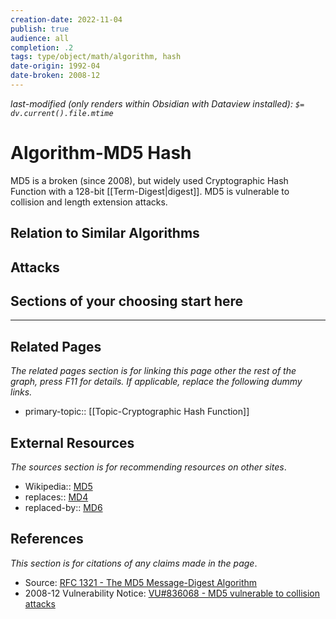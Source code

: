 ```yaml
---
creation-date: 2022-11-04
publish: true
audience: all
completion: .2
tags: type/object/math/algorithm, hash
date-origin: 1992-04
date-broken: 2008-12
---
```

*last-modified (only renders within Obsidian with Dataview installed): `$= dv.current().file.mtime`*
# Algorithm-MD5 Hash
MD5 is a broken (since 2008), but widely used Cryptographic Hash Function with a 128-bit [[Term-Digest|digest]]. MD5 is vulnerable to collision and length extension attacks.

## Relation to Similar Algorithms

## Attacks

## Sections of your choosing start here

---
## Related Pages
*The related pages section is for linking this page other the rest of the graph, press F11 for details. If applicable, replace the following dummy links.*
- primary-topic:: [[Topic-Cryptographic Hash Function]]

## External Resources
*The sources section is for recommending resources on other sites*.
- Wikipedia:: [MD5](https://en.wikipedia.org/wiki/MD5)
- replaces:: [MD4](https://en.wikipedia.org/wiki/MD4)
- replaced-by:: [MD6](https://en.wikipedia.org/wiki/MD6)

## References
*This section is for citations of any claims made in the page*.
- Source: [RFC 1321 - The MD5 Message-Digest Algorithm](https://datatracker.ietf.org/doc/html/rfc1321)
- 2008-12 Vulnerability Notice: [VU#836068 - MD5 vulnerable to collision attacks](https://www.kb.cert.org/vuls/id/836068)